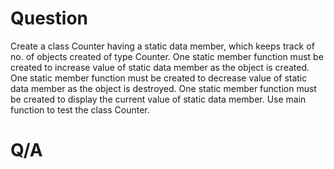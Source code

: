 # Question
Create a class Counter having a static data member, which keeps track of no. of
objects created of type Counter. One static member function must be created to increase
value of static data member as the object is created. One static member function must be
created to decrease value of static data member as the object is destroyed. One static
member function must be created to display the current value of static data member. Use
main function to test the class Counter.

# Q/A